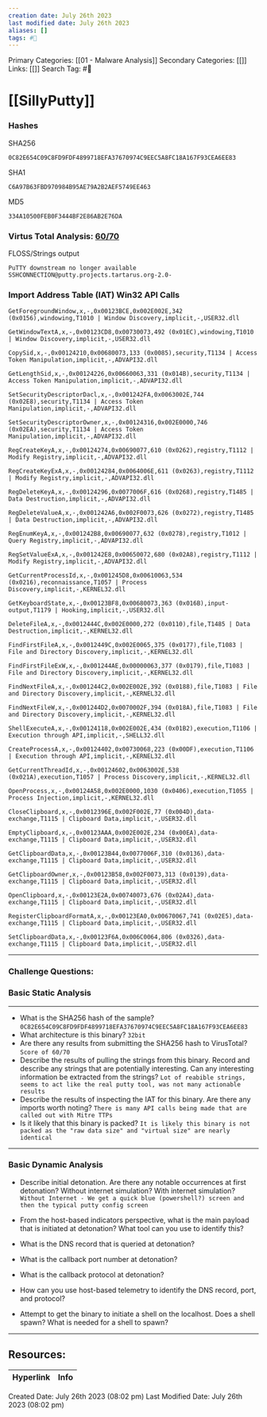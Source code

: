 ```yaml
---
creation date: July 26th 2023
last modified date: July 26th 2023
aliases: []
tags: #📖
---
```


Primary Categories: [[01 - Malware Analysis]] 
Secondary Categories: [[]] 
Links: [[]] 
Search Tag: #📖  

# [[SillyPutty]]  

### Hashes

SHA256
```
0C82E654C09C8FD9FDF4899718EFA37670974C9EEC5A8FC18A167F93CEA6EE83
```
SHA1
```
C6A97B63FBD970984B95AE79A2B2AEF5749EE463
```
MD5
```
334A10500FEB0F3444BF2E86AB2E76DA
```

### Virtus Total Analysis: [60/70](https://www.virustotal.com/gui/file/0c82e654c09c8fd9fdf4899718efa37670974c9eec5a8fc18a167f93cea6ee83)

FLOSS/Strings output

```
PuTTY downstream no longer available
SSHCONNECTION@putty.projects.tartarus.org-2.0-

```

### Import Address Table (IAT) Win32 API Calls
```
GetForegroundWindow,x,-,0x00123BCE,0x002E002E,342 (0x0156),windowing,T1010 | Window Discovery,implicit,-,USER32.dll

GetWindowTextA,x,-,0x00123CD8,0x00730073,492 (0x01EC),windowing,T1010 | Window Discovery,implicit,-,USER32.dll

CopySid,x,-,0x00124210,0x00680073,133 (0x0085),security,T1134 | Access Token Manipulation,implicit,-,ADVAPI32.dll

GetLengthSid,x,-,0x00124226,0x00660063,331 (0x014B),security,T1134 | Access Token Manipulation,implicit,-,ADVAPI32.dll

SetSecurityDescriptorDacl,x,-,0x001242FA,0x0063002E,744 (0x02E8),security,T1134 | Access Token Manipulation,implicit,-,ADVAPI32.dll

SetSecurityDescriptorOwner,x,-,0x00124316,0x002E0000,746 (0x02EA),security,T1134 | Access Token Manipulation,implicit,-,ADVAPI32.dll

RegCreateKeyA,x,-,0x00124274,0x00690077,610 (0x0262),registry,T1112 | Modify Registry,implicit,-,ADVAPI32.dll

RegCreateKeyExA,x,-,0x00124284,0x0064006E,611 (0x0263),registry,T1112 | Modify Registry,implicit,-,ADVAPI32.dll

RegDeleteKeyA,x,-,0x00124296,0x0077006F,616 (0x0268),registry,T1485 | Data Destruction,implicit,-,ADVAPI32.dll

RegDeleteValueA,x,-,0x001242A6,0x002F0073,626 (0x0272),registry,T1485 | Data Destruction,implicit,-,ADVAPI32.dll

RegEnumKeyA,x,-,0x001242B8,0x00690077,632 (0x0278),registry,T1012 | Query Registry,implicit,-,ADVAPI32.dll

RegSetValueExA,x,-,0x001242E8,0x00650072,680 (0x02A8),registry,T1112 | Modify Registry,implicit,-,ADVAPI32.dll

GetCurrentProcessId,x,-,0x001245D8,0x00610063,534 (0x0216),reconnaissance,T1057 | Process Discovery,implicit,-,KERNEL32.dll

GetKeyboardState,x,-,0x00123BF8,0x00680073,363 (0x016B),input-output,T1179 | Hooking,implicit,-,USER32.dll

DeleteFileA,x,-,0x0012444C,0x002E0000,272 (0x0110),file,T1485 | Data Destruction,implicit,-,KERNEL32.dll

FindFirstFileA,x,-,0x0012449C,0x002E0065,375 (0x0177),file,T1083 | File and Directory Discovery,implicit,-,KERNEL32.dll

FindFirstFileExW,x,-,0x001244AE,0x00000063,377 (0x0179),file,T1083 | File and Directory Discovery,implicit,-,KERNEL32.dll

FindNextFileA,x,-,0x001244C2,0x002E002E,392 (0x0188),file,T1083 | File and Directory Discovery,implicit,-,KERNEL32.dll

FindNextFileW,x,-,0x001244D2,0x0070002F,394 (0x018A),file,T1083 | File and Directory Discovery,implicit,-,KERNEL32.dll

ShellExecuteA,x,-,0x00124118,0x002E002E,434 (0x01B2),execution,T1106 | Execution through API,implicit,-,SHELL32.dll

CreateProcessA,x,-,0x00124402,0x00730068,223 (0x00DF),execution,T1106 | Execution through API,implicit,-,KERNEL32.dll

GetCurrentThreadId,x,-,0x00124602,0x0063002E,538 (0x021A),execution,T1057 | Process Discovery,implicit,-,KERNEL32.dll

OpenProcess,x,-,0x00124A58,0x002E0000,1030 (0x0406),execution,T1055 | Process Injection,implicit,-,KERNEL32.dll

CloseClipboard,x,-,0x0012396E,0x002F002E,77 (0x004D),data-exchange,T1115 | Clipboard Data,implicit,-,USER32.dll

EmptyClipboard,x,-,0x00123AAA,0x002E002E,234 (0x00EA),data-exchange,T1115 | Clipboard Data,implicit,-,USER32.dll

GetClipboardData,x,-,0x00123B44,0x0077006F,310 (0x0136),data-exchange,T1115 | Clipboard Data,implicit,-,USER32.dll

GetClipboardOwner,x,-,0x00123B58,0x002F0073,313 (0x0139),data-exchange,T1115 | Clipboard Data,implicit,-,USER32.dll

OpenClipboard,x,-,0x00123E2A,0x00740073,676 (0x02A4),data-exchange,T1115 | Clipboard Data,implicit,-,USER32.dll

RegisterClipboardFormatA,x,-,0x00123EA0,0x00670067,741 (0x02E5),data-exchange,T1115 | Clipboard Data,implicit,-,USER32.dll

SetClipboardData,x,-,0x00123F6A,0x006C0064,806 (0x0326),data-exchange,T1115 | Clipboard Data,implicit,-,USER32.dll

```




___
### Challenge Questions:

### Basic Static Analysis
---

- What is the SHA256 hash of the sample?
	`0C82E654C09C8FD9FDF4899718EFA37670974C9EEC5A8FC18A167F93CEA6EE83`
- What architecture is this binary?
	`32bit`
- Are there any results from submitting the SHA256 hash to VirusTotal?
	`Score of 60/70`
- Describe the results of pulling the strings from this binary. Record and describe any strings that are potentially interesting. Can any interesting information be extracted from the strings?
	`Lot of reabible strings, seems to act like the real putty tool, was not many actionable results`
- Describe the results of inspecting the IAT for this binary. Are there any imports worth noting?
	`There is many API calls being made that are called out with Mitre TTPs`
- Is it likely that this binary is packed?
	`It is likely this binary is not packed as the "raw data size" and "virtual size" are nearly identical`
---

### Basic Dynamic Analysis
 - Describe initial detonation. Are there any notable occurrences at first detonation? Without internet simulation? With internet simulation?
	`Without Internet - We get a quick blue (powershell?) screen and then the typical putty config screen`
	
 - From the host-based indicators perspective, what is the main payload that is initiated at detonation? What tool can you use to identify this?
 - What is the DNS record that is queried at detonation?
 - What is the callback port number at detonation?
 - What is the callback protocol at detonation?
 - How can you use host-based telemetry to identify the DNS record, port, and protocol?
 - Attempt to get the binary to initiate a shell on the localhost. Does a shell spawn? What is needed for a shell to spawn?




---
## Resources:

| Hyperlink | Info |
| --------- | ---- |


Created Date: July 26th 2023 (08:02 pm) 
Last Modified Date: July 26th 2023 (08:02 pm)
